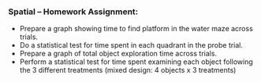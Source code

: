 ### Spatial – Homework Assignment:

* Prepare a graph showing time to find platform in the water maze across trials.
* Do a statistical test for time spent in each quadrant in the probe trial.
* Prepare a graph of total object exploration time across trials.
* Perform a statistical test for time spent examining each object following the 3 different treatments \(mixed design: 4 objects x 3 treatments\)
